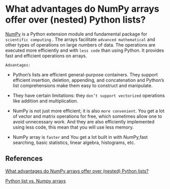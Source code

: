 # What advantages do NumPy arrays offer over (nested) Python lists?

[NumPy](https://numpy.org/) is a Python extension module and fundamental package for `scientific computing` . The arrays facilitate `advanced mathematical` and other types of operations on large numbers of data. The operations are executed more efficiently and with `less code` than using Python. It provides fast and efficient operations on arrays.

`Advantages:`

* Python’s lists are efficient general-purpose containers. They support  efficient insertion, deletion, appending, and concatenation and Python’s list comprehensions make them easy to construct and manipulate.
  
* They have certain limitations: they `don’t support vectorized` operations like addition and multiplication.

* NumPy is not just more efficient; it is also `more convenient`. You get a lot of vector and matrix operations for free, which sometimes allow one to avoid unnecessary work. And they are also efficiently implemented using less code, this mean that you will use less memory.

* NumPy array is `faster` and You get a lot built in with NumPy,fast searching, basic statistics, linear algebra, histograms, etc.

## References

[What advantages do NumPy arrays offer over (nested) Python lists?](https://forums.wikitechy.com/question/what-advantages-do-numpy-arrays-offer-over-nested-python-lists/)

[Python list vs. Numpy arrays](https://www.geeksforgeeks.org/python-lists-vs-numpy-arrays/)
